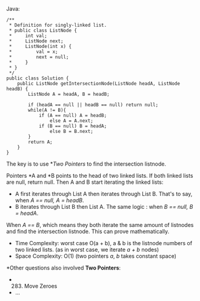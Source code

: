 Java:
```
/**
 * Definition for singly-linked list.
 * public class ListNode {
 *     int val;
 *     ListNode next;
 *     ListNode(int x) {
 *         val = x;
 *         next = null;
 *     }
 * }
 */
public class Solution {
    public ListNode getIntersectionNode(ListNode headA, ListNode headB) {
        ListNode A = headA, B = headB;

        if (headA == null || headB == null) return null;
        while(A != B){
            if (A == null) A = headB;
                else A = A.next;
            if (B == null) B = headA;
                else B = B.next;
        }
        return A;
    }
}
```
The key is to use **Two Pointers* to find the intersection listnode.

Pointers *A and *B points to the head of two linked lists. If both linked lists are null, return null.
Then A and B start iterating the linked lists:
-  A first iterates through List A then iterates through List B. That's to say, when *A == null, A = headB*.
-  B iterates through List B then List A. The same logic : when *B == null, B = headA*.

When *A == B*, which means they both iterate the same amount of listnodes and find the intersection listnode. This can prove mathematically.

- Time Complexity: worst case O(a + b), a & b is the listnode numbers of two linked lists. (as in worst case, we iterate *a + b* nodes)
- Space Complexity: O(1) (two pointers *a*, *b* takes constant space)

*Other questions also involved **Two Pointers**:
- 283. Move Zeroes
- ...
